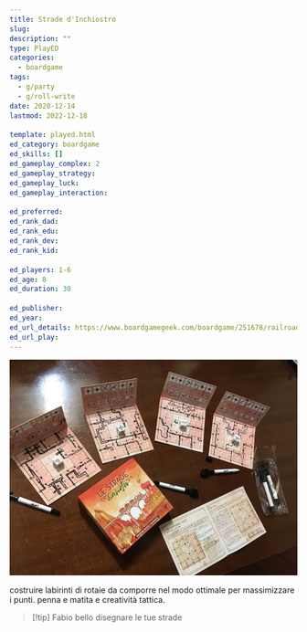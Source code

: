 ```yaml
---
title: Strade d'Inchiostro
slug: 
description: ""
type: PlayED
categories:
  - boardgame
tags:
  - g/party
  - g/roll-write
date: 2020-12-14
lastmod: 2022-12-18

template: played.html
ed_category: boardgame
ed_skills: []
ed_gameplay_complex: 2
ed_gameplay_strategy: 
ed_gameplay_luck: 
ed_gameplay_interaction: 

ed_preferred: 
ed_rank_dad: 
ed_rank_edu: 
ed_rank_dev: 
ed_rank_kid: 

ed_players: 1-6
ed_age: 8
ed_duration: 30

ed_publisher: 
ed_year: 
ed_url_details: https://www.boardgamegeek.com/boardgame/251678/railroad-ink-blazing-red-edition
ed_url_play: 
---
```


![](../../assets/img/played/boardgame/stradeinchiostro.webp)

costruire labirinti di rotaie da comporre nel modo ottimale per massimizzare i punti.
penna e matita e creatività tattica.

> [!tip] Fabio
> bello disegnare le tue strade

